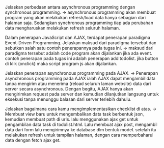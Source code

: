 Jelaskan perbedaan antara asynchronous programming dengan synchronous programming.
-> asynchronous programming akan membuat program yang akan melakukan refresh/load data hanya sebagian dari halaman saja. Sedangkan synchronous programming tiap ada perubahan data mengharuskan melakukan refresh seluruh halaman.



 Dalam penerapan JavaScript dan AJAX, terdapat penerapan paradigma Event-Driven Programming. Jelaskan maksud dari paradigma tersebut dan sebutkan salah satu contoh penerapannya pada tugas ini.
 -> maksud dari paradigma tersebut adalah code program akan dijalankan jika ada event. contoh penerapan pada tugas ini adalah penerapan add todolist. jika button di klik (onclick) maka script program js akan dijalankan.



 Jelaskan penerapan asynchronous programming pada AJAX.
 -> Penerapan asynchronous programming pada AJAX ialah AJAX dapat mengambil data tanpa mengirim atau menerima (reload seluruh laman website) data dari server secara asynchronous. Dengan begitu, AJAX hanya akan mengirimkan request pada server dan kemudian dilanjutkan langsung untuk eksekusi tanpa menunggu balasan dari server terlebih dahulu.



 Jelaskan bagaimana cara kamu mengimplementasikan checklist di atas.
 -> Membuat view baru untuk mengembalikan data task berbentuk json, kemudian membuat path di urls. lalu menggunakan ajax get untuk pengambilan data task di todolist.html. Lalu membuat ajax post, mengambil data dari form lalu mengirimnya ke database dlm bentuk model. setelah itu melakukan refresh untuk tampilan halaman, dengan cara memperbaharui data dengan fetch ajax get. 
